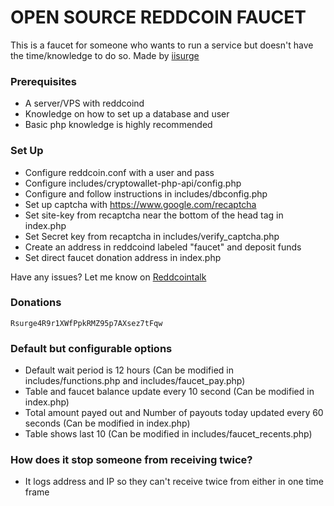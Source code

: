 # OPEN SOURCE REDDCOIN FAUCET #

This is a faucet for someone who wants to run a service but doesn't have the time/knowledge to do so. Made by [iisurge](https://github.com/iisurge)


### Prerequisites ###

* A server/VPS with reddcoind
* Knowledge on how to set up a database and user
* Basic php knowledge is highly recommended


### Set Up ###

* Configure reddcoin.conf with a user and pass
* Configure includes/cryptowallet-php-api/config.php
* Configure and follow instructions in includes/dbconfig.php
* Set up captcha with https://www.google.com/recaptcha
* Set site-key from recaptcha near the bottom of the head tag in index.php
* Set Secret key from recaptcha in includes/verify_captcha.php
* Create an address in reddcoind labeled "faucet" and deposit funds
* Set direct faucet donation address in index.php

Have any issues? Let me know on [Reddcointalk](https://www.reddcointalk.org/user/iisurge)

### Donations ###

    Rsurge4R9r1XWfPpkRMZ95p7AXsez7tFqw

### Default but configurable options ###

* Default wait period is 12 hours (Can be modified in includes/functions.php and includes/faucet_pay.php)
* Table and faucet balance update every 10 second (Can be modified in index.php)
* Total amount payed out and Number of payouts today updated every 60 seconds (Can be modified in index.php)
* Table shows last 10 (Can be modified in includes/faucet_recents.php)

### How does it stop someone from receiving twice? ###

* It logs address and IP so they can't receive twice from either in one time frame
